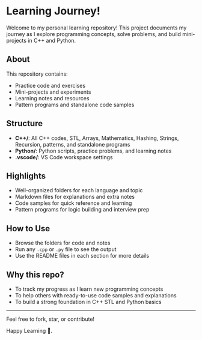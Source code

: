 # Learning Journey!

Welcome to my personal learning repository! This project documents my journey as I explore programming concepts, solve problems, and build mini-projects in C++ and Python.

## About
This repository contains:
- Practice code and exercises
- Mini-projects and experiments
- Learning notes and resources
- Pattern programs and standalone code samples

## Structure
- **C++/**: All C++ codes, STL, Arrays, Mathematics, Hashing, Strings, Recursion, patterns, and standalone programs
- **Python/**: Python scripts, practice problems, and learning notes
- **.vscode/**: VS Code workspace settings

## Highlights
- Well-organized folders for each language and topic
- Markdown files for explanations and extra notes
- Code samples for quick reference and learning
- Pattern programs for logic building and interview prep

## How to Use
- Browse the folders for code and notes
- Run any `.cpp` or `.py` file to see the output
- Use the README files in each section for more details

## Why this repo?
- To track my progress as I learn new programming concepts
- To help others with ready-to-use code samples and explanations
- To build a strong foundation in C++ STL and Python basics

---

Feel free to fork, star, or contribute!

Happy Learning 🚀.

